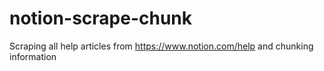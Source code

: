 # notion-scrape-chunk
Scraping all help articles from https://www.notion.com/help and chunking information
